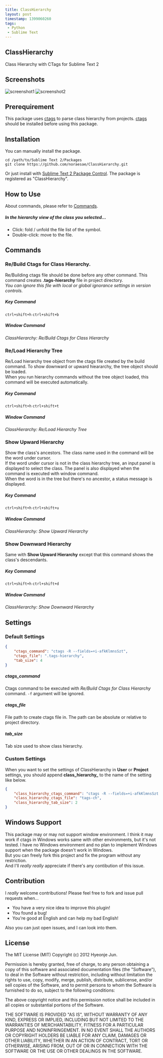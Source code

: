 ```yaml
---
title: ClassHierarchy
layout: post
timestamp: 1399060260
tags:
 - Python
 - Sublime Text
---
```


ClassHierarchy
--------------

Class Hierarchy with CTags for Sublime Text 2

Screenshots
-----------

![screenshot1](https://raw.github.com/noraesae/ClassHierarchy/screenshots/screenshot1.png)
![screenshot2](https://raw.github.com/noraesae/ClassHierarchy/screenshots/screenshot2.png)

Prerequirement
--------------

This package uses [ctags](http://ctags.sourceforge.net/) to parse class hierarchy from projects.
[ctags](http://ctags.sourceforge.net/) should be installed before using this package.

Installation
------------

You can manually install the package.
```
cd /path/to/Sublime Text 2/Packages
git clone https://github.com/noraesae/ClassHierarchy.git
```

Or just install with [Sublime Text 2 Package Control](http://wbond.net/sublime_packages/package_control). The package is registered as "ClassHierarchy".

How to Use
----------

About commands, please refer to [Commands](#commands).

##### In the hierarchy view of the class you selected...

* Click: fold / unfold the file list of the symbol.
* Double-click: move to the file.


Commands
--------

### Re/Build Ctags for Class Hierarchy.
Re/Building ctags file should be done before any other command.
This command creates **.tags-hierarchy** file in project directory.  
*You can ignore this file with local or global ignorance settings in version controls.*

##### Key Command
`ctrl+shift+h` `ctrl+shift+b`

##### Window Command
*ClassHierarchy: Re/Build Ctags for Class Hierarchy*

### Re/Load Hierarchy Tree
Re/Load hierarchy tree object from the ctags file created by the build command.
To show downward or upward hieararchy, the tree object should be loaded.  
When you run hierarchy commands without the tree object loaded, this command will be executed automatically.

##### Key Command
`ctrl+shift+h` `ctrl+shift+t`

##### Window Command
*ClassHierarchy: Re/Load Hierarchy Tree*

### Show Upward Hierarchy
Show the class's ancestors. The class name used in the command will be the word under cursor.  
If the word under cursor is not in the class hierarchy tree, an input panel is displayed to select the class.
The panel is also displayed when the command is executed with window command.  
When the word is in the tree but there's no ancestor, a status message is displayed.

##### Key Command
`ctrl+shift+h` `ctrl+shift+u`

##### Window Command
*ClassHierarchy: Show Upward Hierarchy*

### Show Downward Hierarchy
Same with **Show Upward Hierarchy** except that this command shows the class's descendants.

##### Key Command
`ctrl+shift+h` `ctrl+shift+d`

##### Window Command
*ClassHierarchy: Show Downward Hierarchy*

Settings
-----------

### Default Settings
```json
{
    "ctags_command": "ctags -R --fields=+i-afkKlmnsSzt",
    "ctags_file": ".tags-hierarchy",
    "tab_size": 4
}
```

##### ctags_command
Ctags command to be executed with *Re/Build Ctags for Class Hierarchy* command. `-f` argument will be ignored.

##### ctags_file
File path to create ctags file in. The path can be absolute or relative to project directory.

##### tab_size
Tab size used to show class hierarchy.

### Custom Settings

When you want to set the settings of ClassHierarchy in **User** or **Project** settings,
you should append **class_hierarchy_** to the name of the setting like below.

```json
{
    "class_hierarchy_ctags_command": "ctags -R --fields=+i-afkKlmnsSzt --exclude=.git",
    "class_hierarchy_ctags_file": "tags-ch",
    "class_hierarchy_tab_size": 2
}
```

Windows Support
---------------
This package may or may not support window environment.
I think it may work if ctags in Windows works same with other environments, but it's not tested.
I have no Windows environment and no plan to implement Windows support when the package doesn't work in Windows.  
But you can freely fork this project and fix the program without any restriction.  
And I'll *really really* appreciate if there's any contibution of this issue.

Contribution
------------

I *really* welcome contributions! Please feel free to fork and issue pull requests when...

* You have a very nice idea to improve this plugin!
* You found a bug!
* You're good at English and can help my bad English!

Also you can just open issues, and I can look into them.

License
-------

The MIT License (MIT) Copyright (c) 2012 Hyeonje Jun.

Permission is hereby granted, free of charge, to any person obtaining a copy of this software and associated documentation files (the "Software"), to deal in the Software without restriction, including without limitation the rights to use, copy, modify, merge, publish, distribute, sublicense, and/or sell copies of the Software, and to permit persons to whom the Software is furnished to do so, subject to the following conditions:

The above copyright notice and this permission notice shall be included in all copies or substantial portions of the Software.

THE SOFTWARE IS PROVIDED "AS IS", WITHOUT WARRANTY OF ANY KIND, EXPRESS OR IMPLIED, INCLUDING BUT NOT LIMITED TO THE WARRANTIES OF MERCHANTABILITY, FITNESS FOR A PARTICULAR PURPOSE AND NONINFRINGEMENT. IN NO EVENT SHALL THE AUTHORS OR COPYRIGHT HOLDERS BE LIABLE FOR ANY CLAIM, DAMAGES OR OTHER LIABILITY, WHETHER IN AN ACTION OF CONTRACT, TORT OR OTHERWISE, ARISING FROM, OUT OF OR IN CONNECTION WITH THE SOFTWARE OR THE USE OR OTHER DEALINGS IN THE SOFTWARE.
